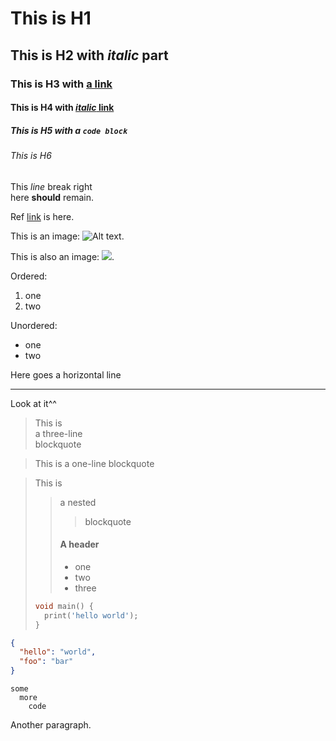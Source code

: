 # This is H1
## This is H2 with *italic* part
### This is H3 with [a link](https://example.com "This is the title")
#### This is H4 with [*italic* link](https://example.com)
##### This is H5 with a ```code block```
###### This is H6

This *line* break right  
here **should** remain.


Ref [link][my_id] is here.

This is an image: ![Alt text](https://daringfireball.net/graphics/logos/ "Image title").

This is also an image: ![](https://daringfireball.net/graphics/logos/).

Ordered:
1. one
1. two

Unordered:
- one
- two


Here goes a horizontal line
***
Look at it^^

> This is  
> a three-line  
> blockquote

> This is
> a one-line
> blockquote


> This is
>
> > a nested
> > > blockquote
> > #### A header
> > - one
> > - two
> > - three
> ```dart
> void main() {
>   print('hello world');  
> }
> ```

```json
{
  "hello": "world",
  "foo": "bar"
}
```

```
some
  more
    code
```


Another paragraph.

[my_id]: https://example.com "yo"